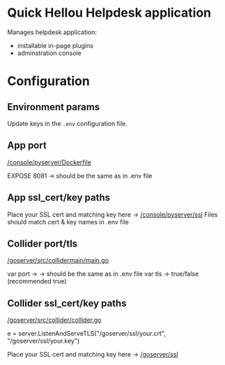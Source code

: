 # Quick Hellou Helpdesk application

Manages helpdesk application:
* installable in-page plugins
* adminstration console

# Configuration

## Environment params

Update keys in the `.env` configuration file.

## App port
[/console/pyserver/Dockerfile](https://github.com/GenBInc/quickhellou/blob/main/console/pyserver/Dockerfile)

EXPOSE 8081 -> should be the same as in .env file


## App ssl_cert/key paths
Place your SSL cert and matching key here -> [/console/pyserver/ssl](https://github.com/GenBInc/quickhellou/tree/main/console/pyserver/ssl)
Files should match cert & key names in .env file

## Collider port/tls
[/goserver/src/collidermain/main.go](https://github.com/GenBInc/quickhellou/blob/main/goserver/src/collidermain/main.go)

var port -> -> should be the same as in .env file
var tls -> true/false (recommended true)

## Collider ssl_cert/key paths

[/goserver/src/collider/collider.go](https://github.com/GenBInc/quickhellou/blob/main/goserver/src/collider/collider.go)

e = server.ListenAndServeTLS("/goserver/ssl/your.crt", "/goserver/ssl/your.key")

Place your SSL cert and matching key here -> [/goserver/ssl](https://github.com/GenBInc/quickhellou/tree/main/goserver/ssl)
